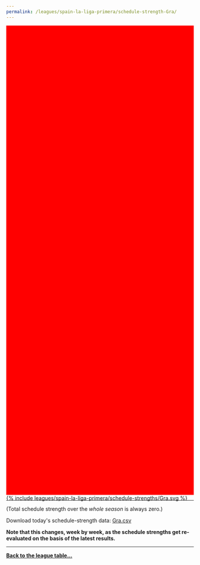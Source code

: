 ```yaml
---
permalink: /leagues/spain-la-liga-primera/schedule-strength-Gra/
---
```


<style>
.svg-wrap {
    background-color:red;
    height:0;
    padding-top:250%; /* 350px/550px */
    position: relative;
}

svg {
    background-color: white;
    height: 100%;
    display:block;
    width: 100%;
    position: absolute;
    top:0;
    left:0;
}
</style>


<div class="svg-wrap">
{% include leagues/spain-la-liga-primera/schedule-strengths/Gra.svg %}
</div>

-----

(Total schedule strength over the *whole season* is always zero.)


Download today's schedule-strength data: [Gra.csv](/assets/leagues/spain-la-liga-primera/2019/schedule-strengths/Gra.csv)

**Note that this changes, week by week, as the schedule strengths get re-evaluated on the
basis of the latest results.**

-----

[**Back to the league table...**](/leagues/spain-la-liga-primera)


